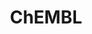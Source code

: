 ---
layout: default
bigquery: https://console.cloud.google.com/bigquery?p=patents-public-data&d=ebi_chembl&page=dataset
citation: '"The ChEMBL database in 2017." Anna Gaulton, Anne Hersey, Michał Nowotka,
  A Patrícia Bento, Jon Chambers, David Mendez, Prudence Mutowo, Francis Atkinson,
  Louisa J Bellis, Elena Cibrián-Uhalte, Mark Davies, Nathan Dedman, Anneli Karlsson,
  María Paula Magariños, John P Overington, George Papadatos, Ines Smit, Andrew R
  Leach Nucleic acids Research (2017) 45 (Database Issue), D945-D954'
contributors: European Bioinformatics Institute
cost: None
description: ChEMBL Data is a manually curated database of small molecules used in
  drug discovery, including information about existing patented drugs.
documentation: 'schema: https://www.ebi.ac.uk/chembl/db_schema


  '
last_edit: 04/09/2022, 03:43:47
location: https://console.cloud.google.com/marketplace/product/google_patents_public_datasets/chembl
maintained_by: EMBL-EBI, an outstation of European Molecular Biology Laboratory
related_publications: '

  ChEMBL: towards direct deposition of bioassay data.


  Mendez D, Gaulton A, Bento AP, Chambers J, De Veij M, Félix E, Magariños MP, Mosquera
  JF, Mutowo P, Nowotka M, Gordillo-Marañón M, Hunter F, Junco L, Mugumbate G, Rodriguez-Lopez
  M, Atkinson F, Bosc N, Radoux CJ, Segura-Cabrera A, Hersey A, Leach AR.


  — Nucleic Acids Res. 2019; 47(D1):D930-D940. doi: 10.1093/nar/gky1075

  '
schema_fields:
- action_type
- standard_inchi
- job_id
- smid
- as_id
- curation_comment
- full_mwt
- cl_lincs_id
- alert_id
- ad_type
- assay_cell_type
- updated_by
- ddd_id
- withdrawn_reason
- acd_most_apka
- route
- applicant_full_name
- ro3_pass
- mol_frac_id
- ref_url
- major_class
- targcomp_id
- log_id
- parameter_value
- strength
- active_molregno
- approval_date
- cx_most_bpka
- usan_substem
- doi
- ddd_units
- relationship_desc
- cx_logp
- parenteral
- cell_description
- sequence_md5sum
- patent_no
- level1_description
- short_name
- molecular_mechanism
- assay_source
- standard_units
- hbd
- last_active
- mc_target_accession
- bao_id
- hrac_class_id
- year
- cx_most_apka
- tax_id
- idx
- variant_id
- l6
- creation_date
- molfile
- efo_term
- relationship_type
- biocomp_id
- cell_ontology_id
- molsyn_id
- metref_id
- src_assay_id
- parent_molregno
- mc_tax_id
- qudt_units
- acd_logd
- warning_description
- product_id
- level5
- src_short_name
- subgroup
- structure_type
- tissue_id
- level3
- target_type
- mc_target_type
- standard_upper_value
- psa
- chirality
- ass_cls_map_id
- rtb
- protein_class_id
- mec_id
- canonical_smiles
- site_residues
- confidence
- version
- enzyme_tid
- mechanism_comment
- first_approval
- assay_tax_id
- warning_id
- assay_organism
- ridx
- parent_go_id
- num_lipinski_ro5_violations
- num_alerts
- l7
- irac_code
- res_stem_id
- pubmed_id
- src_id
- bto_id
- warning_type
- atc_code
- component_type
- last_page
- inorganic_flag
- published_units
- formulation_id
- label
- standard_relation
- std_act_id
- issue
- l3
- hba_lipinski
- smarts
- pathway_id
- withdrawn_class
- bei
- withdrawn_flag
- level2
- standard_text_value
- units
- priority
- published_type
- type
- qed_weighted
- usan_stem
- assay_id
- aromatic_rings
- protein_class_synonym
- normal_range_min
- domain_description
- therapeutic_flag
- assay_tissue
- path
- alogp
- parent_id
- site_name
- normal_range_max
- protein_class_desc
- max_phase_for_ind
- prediction_method
- acd_logp
- indication_class
- description
- ap_id
- topical
- direct_interaction
- efo_id
- site_id
- stem_class
- ingredient
- name
- domain_id
- standard_flag
- hba
- end_position
- target_desc
- l4
- mol_atc_id
- protclasssyn_id
- aidx
- pref_name
- curated_by
- component_id
- selectivity_comment
- patent_expire_date
- drug_substance_flag
- set_name
- db_source
- abstract
- relationship
- doc_id
- hrac_code
- level4
- actsm_id
- related_tid
- alert_name
- pchembl_value
- homologue
- updated_on
- max_phase
- nda_type
- species_group_flag
- substrate_record_id
- definition
- level2_description
- full_molformula
- mecref_id
- cell_source_organism
- assay_desc
- domain_type
- tid_fixed
- isoform
- level3_description
- cx_logd
- co_stem_id
- volume
- dosed_ingredient
- stem
- mesh_id
- first_in_class
- prod_pat_id
- molregno
- activity_count
- binding_site_comment
- standard_value
- source
- indref_id
- assay_test_type
- data_validity_comment
- withdrawn_year
- publication_number
- pathway_key
- assay_subcellular_fraction
- cell_id
- entity_type
- compd_id
- mw_monoisotopic
- usan_year
- mechanism_of_action
- aspect
- comments
- l5
- ref_id
- predbind_id
- relation
- target_mapping
- submission_date
- assay_param_id
- met_conversion
- src_compound_id
- published_relation
- stat
- title
- mc_organism
- mol_irac_id
- company
- tid
- uberon_id
- dosage_form
- comp_go_id
- assay_class_id
- sequence
- sei
- component_synonym
- toid
- db_version
- potential_duplicate
- cell_name
- cpd_str_alert_id
- warnref_id
- black_box_warning
- usan_stem_definition
- standard_type
- who_extra
- targrel_id
- l8
- drug_record_id
- assay_category
- alert_set_id
- irac_class_id
- active_ingredient
- frac_class_id
- status
- doc_type
- upper_value
- go_id
- mc_target_name
- patent_use_code
- class_type
- first_page
- compound_name
- source_domain_id
- enzyme_name
- clo_id
- sitecomp_id
- domain_name
- entity_id
- trade_name
- accession
- result_flag
- cidx
- cell_source_tax_id
- natural_product
- met_id
- syn_type
- mesh_heading
- availability_type
- uo_units
- metabolite_record_id
- prodrug
- text_value
- le
- record_id
- organism
- level1
- hbd_lipinski
- met_comment
- l1
- orig_description
- class_level
- molecule_type
- ddd_comment
- activity_comment
- num_ro5_violations
- compsyn_id
- ref_type
- acd_most_bpka
- annotation
- assay_strain
- journal
- mutation
- bao_format
- research_stem
- chembl_id
- oral
- chebi_par_id
- rgid
- patent_id
- l2
- lle
- delist_flag
- previous_company
- helm_notation
- bao_endpoint
- drugind_id
- start_position
- molecular_species
- drug_product_flag
- parent_type
- cellosaurus_id
- value
- comp_class_id
- warning_country
- standard_inchi_key
- mw_freebase
- who_name
- authors
- usan_stem_id
- parameter_type
- oc_id
- tbl
- polymer_flag
- assay_type
- published_value
- compound_key
- country
- cell_source_tissue
- heavy_atoms
- confidence_score
- innovator_company
- warning_class
- ddd_admr
- disease_efficacy
- level4_description
- caloha_id
- activity_id
- ddd_value
- frac_code
- src_description
- warning_year
- synonyms
- mol_hrac_id
- downgraded
- withdrawn_country
shortname: chembl
tags:
- biotechnology
- health
- chemical
- bioinformatics
- medical
terms_of_use: CC BY-SA 3.0
title: ChEMBL
uuid: e232a192-965c-4ec9-904c-155b6dfe56c5
---